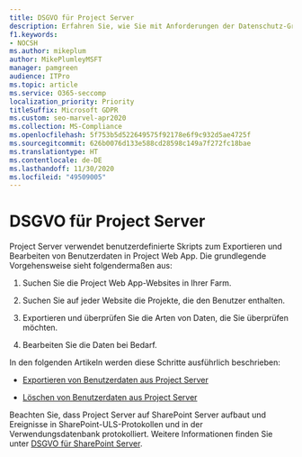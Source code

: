 ```yaml
---
title: DSGVO für Project Server
description: Erfahren Sie, wie Sie mit Anforderungen der Datenschutz-Grundverordnung (DSGVO) in einer lokalen Project Server-Instanz umgehen.
f1.keywords:
- NOCSH
ms.author: mikeplum
author: MikePlumleyMSFT
manager: pamgreen
audience: ITPro
ms.topic: article
ms.service: O365-seccomp
localization_priority: Priority
titleSuffix: Microsoft GDPR
ms.custom: seo-marvel-apr2020
ms.collection: MS-Compliance
ms.openlocfilehash: 5f753b5d522649575f92178e6f9c932d5ae4725f
ms.sourcegitcommit: 626b0076d133e588cd28598c149a7f272fc18bae
ms.translationtype: HT
ms.contentlocale: de-DE
ms.lasthandoff: 11/30/2020
ms.locfileid: "49509005"
---
```

# <a name="gdpr-for-project-server"></a>DSGVO für Project Server

Project Server verwendet benutzerdefinierte Skripts zum Exportieren und Bearbeiten von Benutzerdaten in Project Web App. Die grundlegende Vorgehensweise sieht folgendermaßen aus:

1.  Suchen Sie die Project Web App-Websites in Ihrer Farm.

2.  Suchen Sie auf jeder Website die Projekte, die den Benutzer enthalten.

3.  Exportieren und überprüfen Sie die Arten von Daten, die Sie überprüfen möchten.

4.  Bearbeiten Sie die Daten bei Bedarf.

In den folgenden Artikeln werden diese Schritte ausführlich beschrieben:

- [Exportieren von Benutzerdaten aus Project Server](/Project/export-user-data-from-project-server?toc=/Office365/Enterprise/toc.json)

- [Löschen von Benutzerdaten aus Project Server](/Project/delete-user-data-from-project-server?toc=/Office365/Enterprise/toc.json)


Beachten Sie, dass Project Server auf SharePoint Server aufbaut und Ereignisse in SharePoint-ULS-Protokollen und in der Verwendungsdatenbank protokolliert. Weitere Informationen finden Sie unter [DSGVO für SharePoint Server](gdpr-for-sharepoint-server.md).
